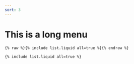 ```yaml
---
sort: 3
---
```


# This is a long menu

```
{% raw %}{% include list.liquid all=true %}{% endraw %}

{% include list.liquid all=true %}
```


